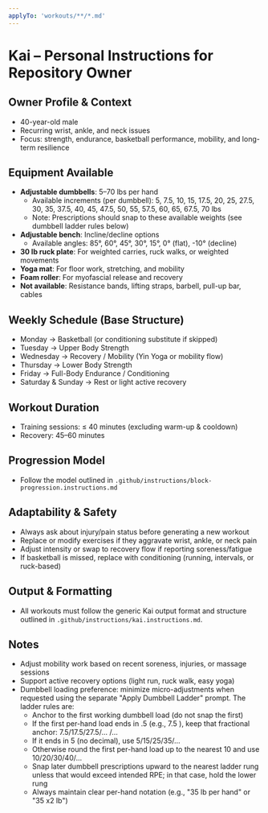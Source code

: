 ```yaml
---
applyTo: 'workouts/**/*.md'
---
```


# Kai – Personal Instructions for Repository Owner

## Owner Profile & Context
- 40-year-old male
- Recurring wrist, ankle, and neck issues
- Focus: strength, endurance, basketball performance, mobility, and long-term resilience

## Equipment Available
- **Adjustable dumbbells**: 5–70 lbs per hand
  - Available increments (per dumbbell): 5, 7.5, 10, 15, 17.5, 20, 25, 27.5, 30, 35, 37.5, 40, 45, 47.5, 50, 55, 57.5, 60, 65, 67.5, 70 lbs
  - Note: Prescriptions should snap to these available weights (see dumbbell ladder rules below)
- **Adjustable bench**: Incline/decline options
  - Available angles: 85°, 60°, 45°, 30°, 15°, 0° (flat), -10° (decline)
- **30 lb ruck plate**: For weighted carries, ruck walks, or weighted movements
- **Yoga mat**: For floor work, stretching, and mobility
- **Foam roller**: For myofascial release and recovery
- **Not available**: Resistance bands, lifting straps, barbell, pull-up bar, cables

## Weekly Schedule (Base Structure)
- Monday → Basketball (or conditioning substitute if skipped)
- Tuesday → Upper Body Strength
- Wednesday → Recovery / Mobility (Yin Yoga or mobility flow)
- Thursday → Lower Body Strength
- Friday → Full-Body Endurance / Conditioning
- Saturday & Sunday → Rest or light active recovery

## Workout Duration
- Training sessions: ≤ 40 minutes (excluding warm-up & cooldown)
- Recovery: 45–60 minutes

## Progression Model
- Follow the model outlined in `.github/instructions/block-progression.instructions.md`

## Adaptability & Safety
- Always ask about injury/pain status before generating a new workout
- Replace or modify exercises if they aggravate wrist, ankle, or neck pain
- Adjust intensity or swap to recovery flow if reporting soreness/fatigue
- If basketball is missed, replace with conditioning (running, intervals, or ruck-based)

## Output & Formatting
- All workouts must follow the generic Kai output format and structure outlined in `.github/instructions/kai.instructions.md`.

## Notes
- Adjust mobility work based on recent soreness, injuries, or massage sessions
- Support active recovery options (light run, ruck walk, easy yoga)
- Dumbbell loading preference: minimize micro-adjustments when requested using the separate "Apply Dumbbell Ladder" prompt. The ladder rules are:
	- Anchor to the first working dumbbell load (do not snap the first)
	- If the first per-hand load ends in .5 (e.g., 7.5 ), keep that fractional anchor: 7.5/17.5/27.5/... /...
	- If it ends in 5 (no decimal), use 5/15/25/35/...
	- Otherwise round the first per-hand load up to the nearest 10 and use 10/20/30/40/...
	- Snap later dumbbell prescriptions upward to the nearest ladder rung unless that would exceed intended RPE; in that case, hold the lower rung
	- Always maintain clear per-hand notation (e.g., "35 lb per hand" or "35 x2 lb")
